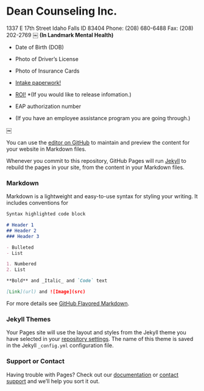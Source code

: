 # Dean Counseling Inc.
1337 E 17th Street
Idaho Falls ID 83404
Phone: (208) 680-6488
Fax: ‭(208) 202-2769‬
￼
**(In Landmark Mental Health)**


* Date of Birth (DOB)
* Photo of Driver’s License 
* Photo of Insurance Cards 

* [Intake paperwork!](http://google.com)
* [ROI!](http://google.com) 
 *(If you would like to release infomation.)
* EAP authorization number 
 * (If you have an employee assistance program you are going through.)

￼

You can use the [editor on GitHub](https://github.com/DCItd/IntakeDCI/edit/gh-pages/index.md) to maintain and preview the content for your website in Markdown files.

Whenever you commit to this repository, GitHub Pages will run [Jekyll](https://jekyllrb.com/) to rebuild the pages in your site, from the content in your Markdown files.

### Markdown

Markdown is a lightweight and easy-to-use syntax for styling your writing. It includes conventions for

```markdown
Syntax highlighted code block

# Header 1
## Header 2
### Header 3

- Bulleted
- List

1. Numbered
2. List

**Bold** and _Italic_ and `Code` text

[Link](url) and ![Image](src)
```

For more details see [GitHub Flavored Markdown](https://guides.github.com/features/mastering-markdown/).

### Jekyll Themes

Your Pages site will use the layout and styles from the Jekyll theme you have selected in your [repository settings](https://github.com/DCItd/IntakeDCI/settings/pages). The name of this theme is saved in the Jekyll `_config.yml` configuration file.

### Support or Contact

Having trouble with Pages? Check out our [documentation](https://docs.github.com/categories/github-pages-basics/) or [contact support](https://support.github.com/contact) and we’ll help you sort it out.
